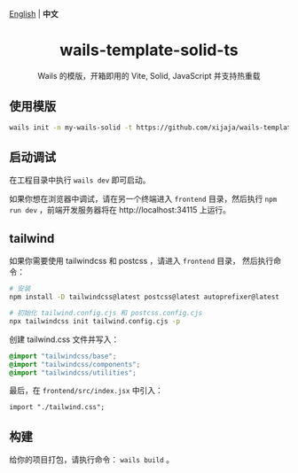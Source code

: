 <p align="left">
<a href="https://github.com/xijaja/wails-template-solid-js/main/README.md">English</a> | 
<strong>中文</strong>
</p>
<h1 align="center">wails-template-solid-ts</h1>

<p align="center">Wails 的模版，开箱即用的 Vite, Solid, JavaScript 并支持热重载</p>

## 使用模版

```bash
wails init -n my-wails-solid -t https://github.com/xijaja/wails-template-solid-ts
```

## 启动调试

在工程目录中执行 `wails dev` 即可启动。

如果你想在浏览器中调试，请在另一个终端进入 `frontend` 目录，然后执行 `npm run dev` ，前端开发服务器将在 http://localhost:34115 上运行。

## tailwind

如果你需要使用 tailwindcss 和 postcss ，请进入 `frontend` 目录，
然后执行命令：

```bash
# 安装
npm install -D tailwindcss@latest postcss@latest autoprefixer@latest

# 初始化 tailwind.config.cjs 和 postcss.config.cjs
npx tailwindcss init tailwind.config.cjs -p
```

创建 tailwind.css 文件并写入：

```css
@import "tailwindcss/base";
@import "tailwindcss/components";
@import "tailwindcss/utilities";
```

最后，在 `frontend/src/index.jsx` 中引入：

```tsx
import "./tailwind.css";
```

## 构建

给你的项目打包，请执行命令： `wails build` 。
